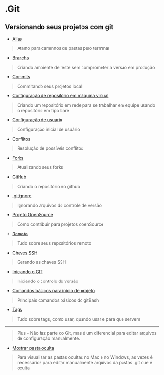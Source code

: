 # .Git #

## Versionando seus projetos com git

* [Alias](https://github.com/deppbrazil/git/blob/master/alias.md)
> Atalho para caminhos de pastas pelo terminal 
* [Branchs](https://github.com/deppbrazil/git/blob/master/branchs.md)
> Criando ambiente de teste sem comprometer a versão em produção
* [Commits](https://github.com/deppbrazil/git/blob/master/commits.md)
> Commitando seus projetos local
* [Configuração de repositório em máquina virtual](https://github.com/deppbrazil/git/blob/master/config-remote-VM.md)
> Criando um repositório em rede para se trabalhar em equipe usando o repositório em tipo bare
* [Configuração de usuário](https://github.com/deppbrazil/git/blob/master/config-user.md)
> Configuração inicial de usuário
* [Conflitos](https://github.com/deppbrazil/git/blob/master/conflicts.md)
> Resolução de possíveis conflitos
* [Forks](https://github.com/deppbrazil/git/blob/master/forks.md)
> Atualizando seus forks
* [GitHub](https://github.com/deppbrazil/git/blob/master/github.md)
 > Criando o repositório no github
* [.gitignore](https://github.com/deppbrazil/starting-sass/blob/master/.gitignore)
> Ignorando arquivos do controle de versão
* [Projeto OpenSource](https://github.com/deppbrazil/git/blob/master/project-openSource.md)
> Como contribuir para projetos openSource
* [Remoto](https://github.com/deppbrazil/git/blob/master/remote.md)
> Tudo sobre seus repositórios remoto
* [Chaves SSH](https://github.com/deppbrazil/git/blob/master/ssh-keys.md)
> Gerando as chaves SSH
* [Iniciando o GIT](https://github.com/deppbrazil/git/blob/master/start-git-init.md)
> Iniciando o controle de versão 
* [Comandos básicos para início de projeto](https://github.com/deppbrazil/git/blob/master/start-project.md)
> Principais comandos básicos do gitBash
* [Tags](https://github.com/deppbrazil/git/blob/master/tags.md)
> Tudo sobre tags, como usar, quando usar e para que servem
___
> Plus - Não faz parte do Git, mas é um diferencial para editar arquivos de configuração manualmente.
* [Mostrar pasta oculta](https://github.com/deppbrazil/git/blob/master/folder-hide-show.md)
> Para visualizar as pastas ocultas no Mac e no Windows, as vezes é necessários para editar manualmente arquivos da pastas .git que é oculta

